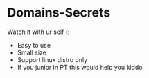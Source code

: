 # Domains-Secrets
Watch it with ur self (:
* Easy to use 
* Small size 
* Support linux distro only
* If you junior in PT this would help you kiddo

